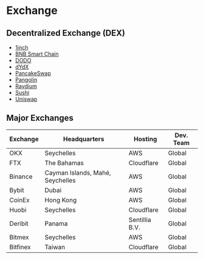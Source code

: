 # Exchange

## Decentralized Exchange (DEX)

- [1inch](https://app.1inch.io/)
- [BNB Smart Chain](https://bnbchain.world/)
- [DODO](https://dodoex.io/)
- [dYdX](https://dydx.exchange/)
- [PancakeSwap](https://pancakeswap.finance/)
- [Pangolin](https://pangolin.exchange/)
- [Raydium](https://raydium.io/)
- [Sushi](https://sushi.com/)
- [Uniswap](https://uniswap.org/)

## Major Exchanges

| Exchange | Headquarters                     | Hosting        | Dev. Team |
| -------- | -------------------------------- | -------------- | --------- |
| OKX      | Seychelles                       | AWS            | Global    |
| FTX      | The Bahamas                      | Cloudflare     | Global    |
| Binance  | Cayman Islands, Mahé, Seychelles | AWS            | Global    |
| Bybit    | Dubai                            | AWS            | Global    |
| CoinEx   | Hong Kong                        | AWS            | Global    |
| Huobi    | Seychelles                       | Cloudflare     | Global    |
| Deribit  | Panama                           | Sentillia B.V. | Global    |
| Bitmex   | Seychelles                       | AWS            | Global    |
| Bitfinex | Taiwan                           | Cloudflare     | Global    |
